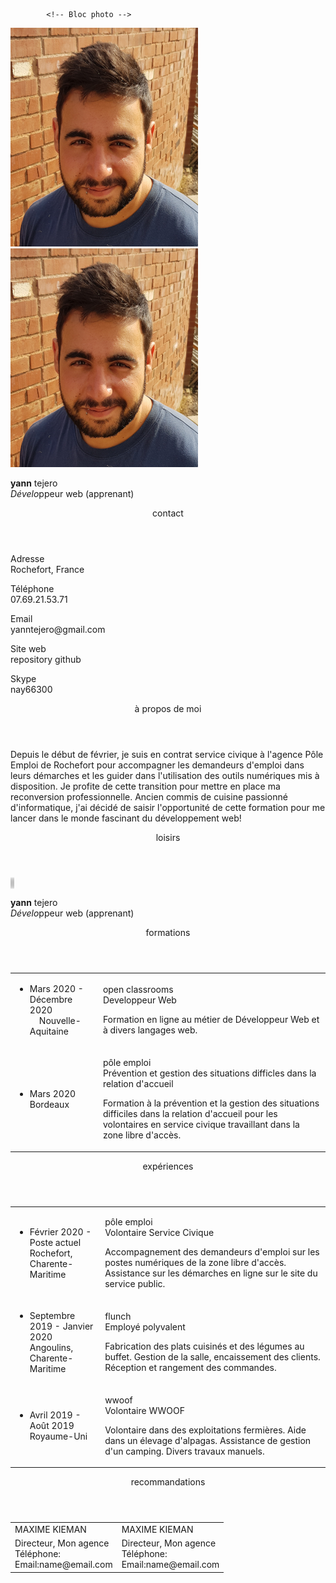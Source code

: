 <!DOCTYPE html>

<html>
<head>

<title>Yann TEJERO</title>
        <link rel="stylesheet" href="style.css">
        <script src="https://kit.fontawesome.com/1e7dc229f8.js" crossorigin="anonymous"></script>
</head>

<body>
<!-- Code du bloc "marge" -->
<section id="marge">
            
            <!-- Bloc photo -->
<article id="photo" >
                <img class="maphoto" src="images/maphoto_miniature.jpg" alt="Ma Photo">
            </article>


<!-- Bloc présentation mobile avec photo -->
<article id="presentationmobile">
                
<aside id="photomobile">
                    <img class="maphoto" src="images/maphoto_miniature.jpg" alt="Ma Photo">
                </aside>

<p id="identite">
                   <span class="nomprenom"><strong>yann</strong> tejero</span><br />
                    <em>Dévelo</em>ppeur web (apprenant)
                </p>

</article>

<!--Bloc Contact -->
<!-- Ajout d'une "class" pour les différents header de "marge" -->
<header class="hmarge">contact</header>

<article id="contact">
                
                
<p>
                    Adresse<br />
                    Rochefort, France
                </p>
                <p>
                    Téléphone<br />
                    07.69.21.53.71
                </p>
                <p>
                    Email<br />
                    yanntejero@gmail.com
                </p>
                <p>
                    Site web<br />
                    repository github
                </p>
                <p>
                    Skype<br />
                    nay66300
                </p>
            </article>

<!-- Bloc à propos de moi -->
<header class="hmarge">à propos de moi</header>

<article id="apropos">

                
<p>
                    Depuis le début de février, 
                    je suis en contrat service civique à l'agence Pôle Emploi de Rochefort pour accompagner les demandeurs d'emploi dans leurs démarches 
                    et les guider dans l'utilisation des outils numériques mis à disposition. 
                    Je profite de cette transition pour mettre en place ma reconversion professionnelle. 
                    Ancien commis de cuisine passionné d'informatique, 
                    j'ai décidé de saisir l'opportunité de cette formation pour me lancer dans le monde fascinant du développement web!
                </p>

</article>

<!-- Bloc loisirs -->
<header class="hmarge">loisirs</header>

<article id="loisirs">
                                
<i class="fab fa-teamspeak fa-3x" style="color: silver; border: silver 1px solid;
                border-radius: 50%; overflow: hidden;"></i>
                <i class="fas fa-biking fa-3x" style="color: silver; border: silver 1px solid;
                border-radius: 50%; overflow: hidden;"></i>
                <i class="fas fa-campground fa-3x" style="color: silver; border: silver 1px solid;
                border-radius: 50%; overflow: hidden;"></i>

</article>

</section>

<!-- Section du "bloc pricinpal" -->
<section id="blocprincipal">

<!-- Bloc présentation -->
<article id="presentation">
                <p>
                   <span class="nomprenom"><strong>yann</strong> tejero</span><br />
                    <em>Dévelo</em>ppeur web (apprenant)
                </p>
            </article>

<!-- Bloc Formations -->
<!-- Ajout d'une classe pour les headers du bloc principal -->
<header class="header"><i class="fas fa-graduation-cap fa-2x" style="color: slategray;"></i><span class="titre">formations</span></header>
            <article id="formations">

<table>
                    <tr>
                        <td>
                            <div class="bullet">
                            <ul>
                                <li>
                                    Mars 2020 - Décembre 2020<br />&nbsp; &nbsp;
                                      Nouvelle-Aquitaine                                    
                                </li>
                            </ul>
                            </div>
                        </td>

<td>
                            <p class="interligne">
                            <span class="hdescription">open classrooms</span><br>
                            Developpeur Web<br />
                            </p>
<p>
                            Formation en ligne au métier de Développeur Web et à divers langages web.
                            </p>
                        </td>
                    </tr>
<tr>
                        <td>
                            <ul>
                                <li>
                                    Mars 2020<br />
                                    Bordeaux
                                </li>
                            </ul>
                        </td>
                        <td>
                            <p class="interligne">
                                <span class="hdescription">pôle emploi</span><br/>
                                Prévention et gestion des situations difficles dans la relation d'accueil<br/>
                            </p>
                            <p>
                                Formation à la prévention et la gestion des situations difficiles dans la relation d'accueil pour les volontaires en service civique travaillant dans la zone libre d'accès.
                            </p>
                        </td>
                    </tr>
                </table>
            </article>
<!-- Bloc expériences -->
            <header class="header"><i class="fas fa-briefcase fa-2x" style="color: slategray;"> </i><span class="titre">expériences</span>
            </header>
            
<article id="experiences">

<table>
                    <tr>
                        <td>
                            <div class="bullet">
                            <ul>
                                <li>
                                    Février 2020 - Poste actuel<br />
                                    Rochefort, Charente-Maritime
                                </li>
                            </ul>
                            </div>
                        </td>
                        <td>
                            <p>
                            <span class="hdescription">pôle emploi</span><br />
                            Volontaire Service Civique<br />
                            </p>
                            <p>
                            Accompagnement des demandeurs d'emploi sur les postes numériques de la zone libre d'accès. 
                            Assistance sur les démarches en ligne sur le site du service public.
                            </p>
                        </td>
                    </tr>
                    <tr>
                        <td>
                            
<ul>
                                <li>
                                    Septembre 2019 - Janvier 2020<br />
                                    Angoulins, Charente-Maritime
                                </li>
                            </ul>
                            
</td>

<td>
                            <p class="interligne">
                                <span class="hdescription">flunch</span><br/>
                                Employé polyvalent<br />
                            </p>
                            <p>
                                Fabrication des plats cuisinés et des légumes au buffet.
                                Gestion de la salle, encaissement des clients.
                                Réception  et rangement des commandes.
                            </p>
                        </td>
                    </tr>
                    <tr>
                        <td>
                            
<ul>
                                <li>
                                    Avril 2019 - Août 2019<br />
                                    Royaume-Uni
                                </li>
                            </ul>
</td>

<td>
                            <p class="interligne">
                            <span class="hdescription">wwoof</span><br />
                            Volontaire WWOOF<br />
                            </p>
                            <p>
                            Volontaire dans des exploitations fermières. Aide dans un élevage d'alpagas. Assistance de gestion d'un camping. Divers travaux manuels.
                            </p>
                        </td>
                    </tr>
                </table>
            </article>

<!-- Bloc recommandations -->
<header class="header"><i class="fas fa-pen fa-2x" style="color: slategray;"></i><span class="titre">recommandations</span></header>
            <article id="recommandations">
                <table>
                    <tr>
                        <td>
                            MAXIME KIEMAN
                        </td>
                        
<td>
                            MAXIME KIEMAN
                        </td>
                    </tr>
                    
<tr>
<td>
                            Directeur, Mon agence<br />
                            Téléphone: <br/>
                            Email:name@email.com
</td>
<td>
                            Directeur, Mon agence<br />
                            Téléphone: <br/>
                            Email:name@email.com
</td>
</tr>
</table>
</article>
</section>
</body>
</html>
